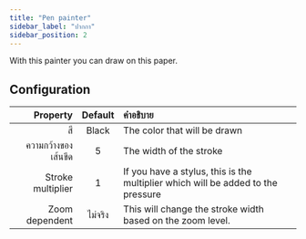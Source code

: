 ```yaml
---
title: "Pen painter"
sidebar_label: "ปากกา"
sidebar_position: 2
---
```



With this painter you can draw on this paper.

## Configuration

|            Property | Default | คำอธิบาย                                                                         |
| -------------------:|:-------:|:-------------------------------------------------------------------------------- |
|                  สี |  Black  | The color that will be drawn                                                     |
| ความกว้างของเส้นขีด |    5    | The width of the stroke                                                          |
|   Stroke multiplier |    1    | If you have a stylus, this is the multiplier which will be added to the pressure |
|      Zoom dependent | ไม่จริง | This will change the stroke width based on the zoom level.                       |
